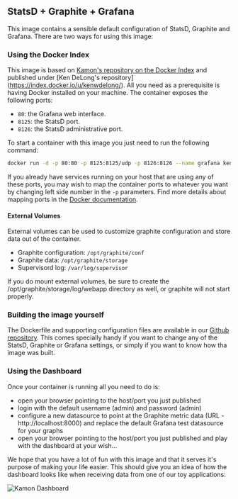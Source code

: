 StatsD + Graphite + Grafana
---------------------------

This image contains a sensible default configuration of StatsD, Graphite and Grafana. There are two ways
for using this image:


### Using the Docker Index ###

This image is based on [Kamon's repository on the Docker Index](https://index.docker.io/u/kamon/) and published under [Ken DeLong's repository]
(https://index.docker.io/u/kenwdelong/). All you need as a prerequisite is having Docker installed on your machine. 
The container exposes the following ports:

- `80`: the Grafana web interface.
- `8125`: the StatsD port.
- `8126`: the StatsD administrative port.

To start a container with this image you just need to run the following command:

```bash
docker run -d -p 80:80 -p 8125:8125/udp -p 8126:8126 --name grafana kenwdelong/grafana_graphite:latest
```

If you already have services running on your host that are using any of these ports, you may wish to map the container
ports to whatever you want by changing left side number in the `-p` parameters. Find more details about mapping ports
in the [Docker documentation](http://docs.docker.io/use/port_redirection/#port-redirection).

#### External Volumes ####
External volumes can be used to customize graphite configuration and store data out of the container.

- Graphite configuration: `/opt/graphite/conf`
- Graphite data: `/opt/graphite/storage`
- Supervisord log: `/var/log/supervisor`

If you do mount external volumes, be sure to create the /opt/graphite/storage/log/webapp directory as well, or graphite will not start properly.

### Building the image yourself ###

The Dockerfile and supporting configuration files are available in our [Github repository](https://github.com/kenwdelong/docker-grafana-graphite).
This comes specially handy if you want to change any of the StatsD, Graphite or Grafana settings, or simply if you want
to know how tha image was built.


### Using the Dashboard ###

Once your container is running all you need to do is:
- open your browser pointing to the host/port you just published
- login with the default username (admin) and password (admin)
- configure a new datasource to point at the Graphite metric data (URL - http://localhost:8000) and replace the default Grafana test datasource for your graphs
- open your browser pointing to the host/port you just published and
play with the dashboard at your wish...

We hope that you have a lot of fun with this image and that it serves it's
purpose of making your life easier. This should give you an idea of how the dashboard looks like when receiving data
from one of our toy applications:

![Kamon Dashboard](http://kamon.io/assets/img/kamon-statsd-grafana.png)
